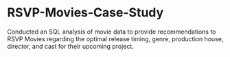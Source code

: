# RSVP-Movies-Case-Study
Conducted an SQL analysis of movie data to provide recommendations to RSVP Movies regarding the optimal release timing, genre, production house, director, and cast for their upcoming project.
